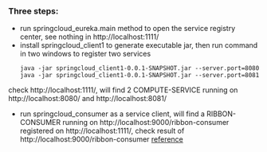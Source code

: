 ### Three steps: 
- run springcloud_eureka.main method to open the service registry center, see nothing in http://localhost:1111/
- install springcloud_client1 to generate executable jar, then run command in two windows to register two services
    ```
    java -jar springcloud_client1-0.0.1-SNAPSHOT.jar --server.port=8080
    java -jar springcloud_client1-0.0.1-SNAPSHOT.jar --server.port=8081
    ```
check http://localhost:1111/, will find 2 COMPUTE-SERVICE running on http://localhost:8080/ and http://localhost:8081/
- run springcloud_consumer as a service client, will find a RIBBON-CONSUMER running on http://localhost:9000/ribbon-consumer registered on http://localhost:1111/, check result of http://localhost:9000/ribbon-consumer 
[reference](https://mp.weixin.qq.com/s?__biz=MzI1NDY0MTkzNQ==&mid=2247483914&idx=1&sn=f984275923667e16b996866df0cadba1&scene=21#wechat_redirect)
     
